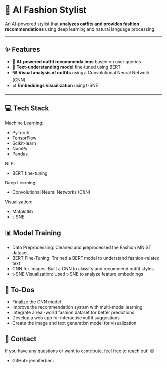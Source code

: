 # 👗 AI Fashion Stylist  

An AI-powered stylist that **analyzes outfits and provides fashion recommendations** using deep learning and natural language processing.  

---

## ✨ Features  

- 🧠 **AI-powered outfit recommendations** based on user queries  
- 🔎 **Text-understanding model** fine-tuned using BERT  
- 🖼️ **Visual analysis of outfits** using a Convolutional Neural Network (CNN)  
- 📊 **Embeddings visualization** using t-SNE  

---

## 💻 Tech Stack  

Machine Learning: 
  - PyTorch
  - TensorFlow
  - Scikit-learn
  - NumPy
  - Pandas

NLP: 
  - BERT fine-tuning

Deep Learning:
  - Convolutional Neural Networks (CNN)

Visualization:
  - Matplotlib
  - t-SNE

## 📊 Model Training
- Data Preprocessing: Cleaned and preprocessed the Fashion MNIST dataset
- BERT Fine-Tuning: Trained a BERT model to understand fashion-related text
- CNN for Images: Built a CNN to classify and recommend outfit styles
- t-SNE Visualization: Used t-SNE to analyze feature embeddings

## 🎯 To-Dos
- Finalize the CNN model
- Improve the recommendation system with multi-modal learning
- Integrate a real-world fashion dataset for better predictions
- Develop a web app for interactive outfit suggestions
- Create the image and text generation model for visualization

## 📩 Contact
If you have any questions or want to contribute, feel free to reach out! 😊

- GitHub: jenniferbeni

